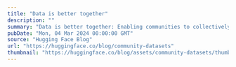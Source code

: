 ```yaml
---
title: "Data is better together"
description: ""
summary: "Data is better together: Enabling communities to collectively build better datasets together using A..."
pubDate: "Mon, 04 Mar 2024 00:00:00 GMT"
source: "Hugging Face Blog"
url: "https://huggingface.co/blog/community-datasets"
thumbnail: "https://huggingface.co/blog/assets/community-datasets/thumbnail.png"
---
```



